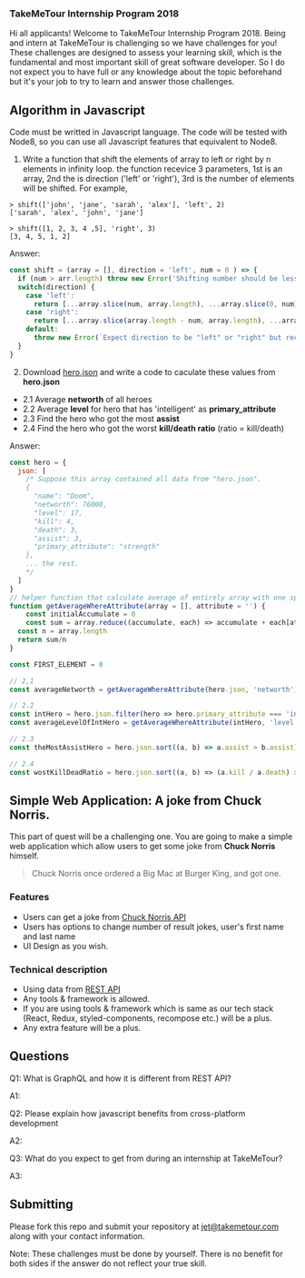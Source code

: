 ### TakeMeTour Internship Program 2018

Hi all applicants! Welcome to TakeMeTour Internship Program 2018. Being and intern at TakeMeTour is challenging so we have challenges for you! These challenges are designed to assess your learning skill, which is the fundamental and most important skill of great software developer. So I do not expect you to have full or any knowledge about the topic beforehand but it's your job to try to learn and answer those challenges.

## Algorithm in Javascript
Code must be writted in Javascript language. The code will be tested with Node8, so you can use all Javascript features that equivalent to Node8.

1. Write a function that shift the elements of array to left or right by n elements in infinity loop. the function recevice 3 parameters, 1st is an array, 2nd the is direction ('left' or 'right'), 3rd is the number of elements will be shifted. For example,
```
> shift(['john', 'jane', 'sarah', 'alex'], 'left', 2)
['sarah', 'alex', 'john', 'jane']

> shift([1, 2, 3, 4 ,5], 'right', 3)
[3, 4, 5, 1, 2]
```
Answer:
```javascript
const shift = (array = [], direction = 'left', num = 0 ) => {
  if (num > arr.length) throw new Error('Shifting number should be less than array length.')
  switch(direction) {
    case 'left':
      return [...array.slice(num, array.length), ...array.slice(0, num)]
    case 'right':
      return [...array.slice(array.length - num, array.length), ...array.slice(0, array.length - num)]
    default:
      throw new Error(`Expect direction to be "left" or "right" but received "${dir}".`)
  }
}
```
2. Download [hero.json](https://github.com/takemetour/job-quest-intern-2018/blob/master/hero.json) and write a code to caculate these values from **hero.json**
- 2.1 Average **networth** of all heroes
- 2.2 Average **level** for hero that has 'intelligent' as **primary_attribute**
- 2.3 Find the hero who got the most **assist**
- 2.4 Find the hero who got the worst **kill/death ratio** (ratio = kill/death)

Answer:
```javascript
const hero = {
  json: [
    /* Suppose this array contained all data from "hero.json".
    {
      "name": "Doom",
      "networth": 76000,
      "level": 17,
      "kill": 4,
      "death": 3,
      "assist": 3,
      "primary_attribute": "strength"
    },
    ... the rest.
    */
  ]
}
// helper function that calculate average of entirely array with one specific attribute(key) of object in that array.
function getAverageWhereAttribute(array = [], attribute = '') {
	const initialAccumulate = 0
	const sum = array.reduce((accumulate, each) => accumulate + each[attribute], initialAccumulate)
  const n = array.length
  return sum/n
}

const FIRST_ELEMENT = 0

// 2,1
const averageNetworth = getAverageWhereAttribute(hero.json, 'networth')

// 2.2
const intHero = hero.json.filter(hero => hero.primary_attribute === 'intelligent')
const averageLevelOfIntHero = getAverageWhereAttribute(intHero, 'level')

// 2.3
const theMostAssistHero = hero.json.sort((a, b) => a.assist > b.assist)[FIRST_ELEMENT]

// 2.4
const wostKillDeadRatio = hero.json.sort((a, b) => (a.kill / a.death) > (b.kill / b.death) )[FIRST_ELEMENT]
```

## Simple Web Application: A joke from Chuck Norris.

This part of quest will be a challenging one. You are going to make a simple web application which allow users to get some joke from **Chuck Norris** himself.

> Chuck Norris once ordered a Big Mac at Burger King, and got one.

### Features
- Users can get a joke from [Chuck Norris API](http://www.icndb.com/api/)
- Users has options to change number of result jokes, user's first name and last name
- UI Design as you wish.

### Technical description
- Using data from [REST API](http://www.icndb.com/api/)
- Any tools & framework is allowed.
- If you are using tools & framework which is same as our tech stack (React, Redux, styled-components, recompose etc.) will be a plus.
- Any extra feature will be a plus.

## Questions
Q1: What is GraphQL and how it is different from REST API?

A1: <insert your answer here>


Q2: Please explain how javascript benefits from cross-platform development

A2: <insert your answer here>

Q3: What do you expect to get from during an internship at TakeMeTour?

A3: <insert your answer here>

## Submitting

Please fork this repo and submit your repository at jet@takemetour.com along with your contact information.

Note: These challenges must be done by yourself. There is no benefit for both sides if the answer do not reflect your true skill.
